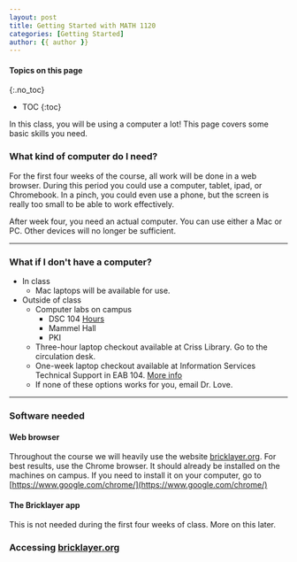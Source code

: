 ```yaml
---
layout: post
title: Getting Started with MATH 1120
categories: [Getting Started]
author: {{ author }}
---
```


#### Topics on this page
{:.no_toc}
* TOC
{:toc}

In this class, you will be using a computer a lot!  This page covers some basic skills you need.

### What kind of computer do I need?
For the first four weeks of the course, all work will be done in a web browser. During this period you could use a computer, tablet, ipad, or Chromebook. In a pinch, you could even use a phone, but the screen is really too small to be able to work effectively.

After week four, you need an actual computer.  You can use either a Mac or PC. Other devices will no longer be sufficient.

***
### What if I don't have a computer?
- In class
    - Mac laptops will be available for use.
- Outside of class
   - Computer labs on campus
      - DSC 104 [Hours](https://www.unomaha.edu/information-technology-services/labs-and-classrooms/labs-and-kiosks.php)
      - Mammel Hall
      - PKI
   - Three-hour laptop checkout available at Criss Library. Go to the circulation desk.
   - One-week laptop checkout available at Information Services Technical Support in EAB 104. [More info](https://www.unomaha.edu/information-technology-services/software-and-hardware/checkout/student-checkout.php)
   - If none of these options works for you, email Dr. Love.

***
### Software needed

#### Web browser
Throughout the course we will heavily use the website [bricklayer.org](https://bricklayer.org). For best results, use the Chrome browser. It should already be installed on the machines on campus. If you need to install it on your computer, go to [https://www.google.com/chrome/](https://www.google.com/chrome/)

#### The Bricklayer app
This is not needed during the first four weeks of class. More on this later.


### Accessing [bricklayer.org](https://bricklayer.org)

